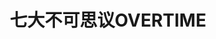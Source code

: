 ---
logo: images/七大不可思议OVERTIME.jpg
title: 七大不可思议OVERTIME
subTitle: 《The Sneaker LEGEND》中的短篇

category: 短篇

hasResource: true
downloadList:
  - intro: docx
    size: 73KB
    link: 
  - intro: pdf英译
    size: 1.3MB
    link: 
  - intro: 云盘 提取码:5jhi
    size: 
    link: https://pan.baidu.com/s/1PsLKPe_9Wuy1PyTGrWD6eA

downloadContent: 　　《The Sneaker LEGEND》中的短篇
---